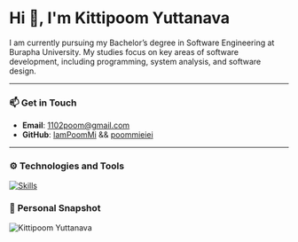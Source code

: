 # Hi 👋, I'm Kittipoom Yuttanava

I am currently pursuing my Bachelor’s degree in Software Engineering at Burapha University. My studies focus on key areas of software development, including programming, system analysis, and software design.

---

### 📫 **Get in Touch**
- **Email**: 1102poom@gmail.com
- **GitHub**: [IamPoomMi](https://github.com/IamPoomMi) && [poommieiei](https://github.com/poommieiei)

---

### ⚙️ **Technologies and Tools**

[![Skills](https://skillicons.dev/icons?i=typescript,js,html,css,php,react,laravel,nodejs,express,tailwind,bootstrap,java,mysql,flutter,postgresql,git,postman,docker)](https://skillicons.dev)


### 📸 **Personal Snapshot**
![Kittipoom Yuttanava](https://profile-poommieiei.web.app/assets/images/poom5.JPEG)



